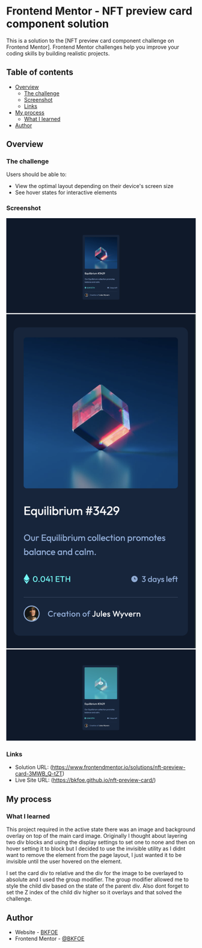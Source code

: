 # Frontend Mentor - NFT preview card component solution

This is a solution to the [NFT preview card component challenge on Frontend Mentor]. Frontend Mentor challenges help you improve your coding skills by building realistic projects. 

## Table of contents

- [Overview](#overview)
  - [The challenge](#the-challenge)
  - [Screenshot](#screenshot)
  - [Links](#links)
- [My process](#my-process)
  - [What I learned](#what-i-learned)
- [Author](#author)

## Overview

### The challenge

Users should be able to:

- View the optimal layout depending on their device's screen size
- See hover states for interactive elements

### Screenshot

![Desktop](./public/images/Desktop.png)
![Mobile](./public/images/Mobile.png)
![Hover](./public/images/Hover.png)

### Links

- Solution URL: (https://www.frontendmentor.io/solutions/nft-preview-card-3MWB_Q-tZT)
- Live Site URL: (https://bkfoe.github.io/nft-preview-card/)

## My process
### What I learned

This project required in the active state there was an image and background overlay on top of the main card image. Originally I thought about layering two div blocks and using the display settings to set one to none and then on hover setting it to block but I decided to use the invisible utility as I didnt want to remove the element from the page layout, I just wanted it to be invisible until the user hovered on the element.  
 
I set the card div to relative and the div for the image to be overlayed to absolute and I used the group modifier. The group modifier allowed me to style the child div based on the state of the parent div. Also dont forget to set the Z index of the child div higher so it overlays and that solved the challenge. 

## Author

- Website - [BKFOE ](https://github.com/BKFOE)
- Frontend Mentor - [@BKFOE](https://www.frontendmentor.io/profile/bkfoe)

